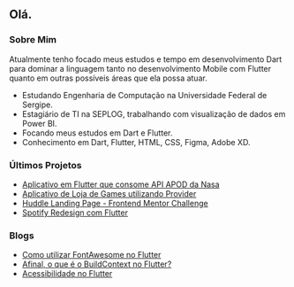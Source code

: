 ## Olá.

### Sobre Mim

 Atualmente tenho focado meus estudos e tempo em desenvolvimento Dart para dominar a linguagem tanto no desenvolvimento Mobile com Flutter quanto em outras possíveis áreas que ela possa atuar.

- Estudando Engenharia de Computação na Universidade Federal de Sergipe.
- Estagiário de TI na SEPLOG, trabalhando com visualização de dados em Power BI.
- Focando meus estudos em Dart e Flutter.
- Conhecimento em Dart, Flutter, HTML, CSS, Figma, Adobe XD.

### Últimos Projetos

- [Aplicativo em Flutter que consome API APOD da Nasa](https://github.com/caiovini64/flutter-apod)
- [Aplicativo de Loja de Games utilizando Provider](https://github.com/caiovini64/game-shop-flutter)
- [Huddle Landing Page - Frontend Mentor Challenge](https://github.com/caiovini64/Huddle-Landing-Page)
- [Spotify Redesign com Flutter](https://github.com/caiovini64/flutter_spotify_redesign)

### Blogs
- [Como utilizar FontAwesome no Flutter](https://medium.com/@caioj3505/como-utilizar-ofontawesome-no-flutter-bc2cd5eb6ba9)
- [Afinal, o que é o BuildContext no Flutter?](https://caioj3505.medium.com/afinal-o-que-%C3%A9-o-buildcontext-no-flutter-bac320763911)
- [Acessibilidade no Flutter](https://caioj3505.medium.com/acessibilidade-no-flutter-2cd3d9bf21dc)

